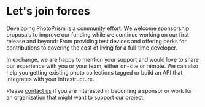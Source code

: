 # Let's join forces

Developing PhotoPrism is a community effort. We welcome sponsorship proposals to improve our funding while we 
continue working on our first release and beyond: From providing test devices and offering perks for contributions
to covering the cost of living for a full-time developer.

In exchange, we are happy to mention your support and would love to share our experience with you or your team, 
either on-site or remote. We can also help you getting existing photo collections tagged or build an API that 
integrates with your infrastructure.

Please [contact us](mailto:hello@photoprism.org) if you are interested in becoming a sponsor or work for an 
organization that might want to support our project.
